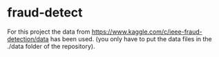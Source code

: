 # fraud-detect

For this project the data from https://www.kaggle.com/c/ieee-fraud-detection/data has been used. (you only have to put the data files in the ./data folder of the repository).
